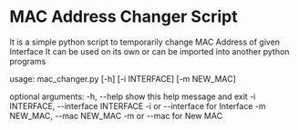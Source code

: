 # MAC Address Changer Script

It is a simple python script to temporarily change MAC Address of given Interface
It can be used on its own or can be imported into another python programs

usage: mac_changer.py [-h] [-i INTERFACE] [-m NEW_MAC]

optional arguments:
  -h, --help            show this help message and exit
  -i INTERFACE, --interface INTERFACE
                        -i or --interface for Interface
  -m NEW_MAC, --mac NEW_MAC
                        -m or --mac for New MAC
